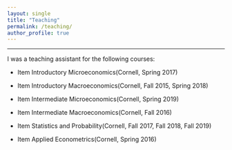 ```yaml
---
layout: single
title: "Teaching"
permalink: /teaching/
author_profile: true
---
```

---
I was a teaching assistant for the following courses:
	
* Item Introductory Microeconomics(Cornell, Spring 2017)

* Item Introductory Macroeconomics(Cornell, Fall 2015, Spring 2018)

* Item Intermediate Microeconomics(Cornell, Spring 2019)

* Item Intermediate Macroeconomics(Cornell, Fall 2016)

* Item Statistics and Probability(Cornell, Fall 2017, Fall 2018, Fall 2019)

* Item Applied Econometrics(Cornell, Spring 2016)
